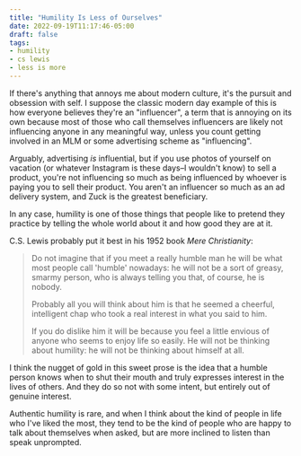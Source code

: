 ```yaml
---
title: "Humility Is Less of Ourselves"
date: 2022-09-19T11:17:46-05:00
draft: false
tags:
- humility
- cs lewis
- less is more
---
```


If there's anything that annoys me about modern culture, it's the pursuit and
obsession with self. I suppose the classic modern day example of this is how
everyone believes they're an "influencer", a term that is annoying on its own
because most of those who call themselves influencers are likely not influencing
anyone in any meaningful way, unless you count getting involved in an MLM or
some advertising scheme as "influencing".

Arguably, advertising _is_ influential, but if you use photos of yourself on
vacation (or whatever Instagram is these days–I wouldn't know) to sell a
product, you're not influencing so much as being influenced by whoever is paying
you to sell their product. You aren't an influencer so much as an ad delivery
system, and Zuck is the greatest beneficiary.

In any case, humility is one of those things that people like to pretend they
practice by telling the whole world about it and how good they are at it.

C.S. Lewis probably put it best in his 1952 book _Mere Christianity_:

> Do not imagine that if you meet a really humble man he will be what most people call 'humble' nowadays: he will not be a sort of greasy, smarmy person, who is always telling you that, of course, he is nobody.
>
> Probably all you will think about him is that he seemed a cheerful, intelligent chap who took a real interest in what you said to him.
>
> If you do dislike him it will be because you feel a little envious of anyone who seems to enjoy life so easily. He will not be thinking about humility: he will not be thinking about himself at all.

I think the nugget of gold in this sweet prose is the idea that a humble person knows when to shut their mouth and truly expresses interest in the lives of others. And they do so not with some intent, but entirely out of genuine interest.

Authentic humility is rare, and when I think about the kind of people in life
who I've liked the most, they tend to be the kind of people who are happy to
talk about themselves when asked, but are more inclined to listen than speak
unprompted.
